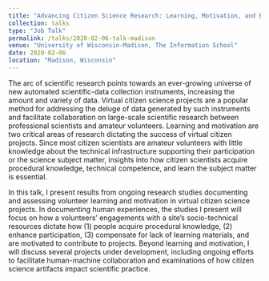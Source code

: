 ```yaml
---
title: "Advancing Citizen Science Research: Learning, Motivation, and Beyond"
collection: talks
type: "Job Talk"
permalink: /talks/2020-02-06-talk-madison
venue: "University of Wisconsin-Madison, The Information School"
date: 2020-02-06
location: "Madison, Wisconsin"
---
```


The arc of scientific research points towards an ever-growing universe of new automated scientific-data collection instruments, increasing the amount and variety of data. Virtual citizen science projects are a popular method for addressing the deluge of data generated by such instruments and facilitate collaboration on large-scale scientific research between professional scientists and amateur volunteers. Learning and motivation are two critical areas of research dictating the success of virtual citizen projects. Since most citizen scientists are amateur volunteers with little knowledge about the technical infrastructure supporting their participation or the science subject matter, insights into how citizen scientists acquire procedural knowledge, technical competence, and learn the subject matter is essential.

In this talk, I present results from ongoing research studies documenting and assessing volunteer learning and motivation in virtual citizen science projects. In documenting human experiences, the studies I present will focus on how a volunteers’ engagements with a site’s socio-technical resources dictate how (1) people acquire procedural knowledge, (2) enhance participation, (3) compensate for lack of learning materials, and are motivated to contribute to projects. Beyond learning and motivation, I will discuss several projects under development, including ongoing efforts to facilitate human-machine collaboration and examinations of how citizen science artifacts impact scientific practice. 
